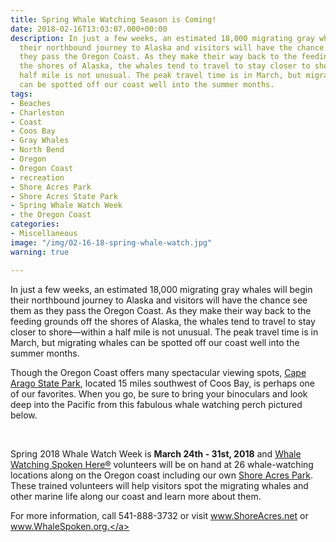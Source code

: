```yaml
---
title: Spring Whale Watching Season is Coming!
date: 2018-02-16T13:03:07.000+00:00
description: In just a few weeks, an estimated 18,000 migrating gray whales will begin
  their northbound journey to Alaska and visitors will have the chance see them as
  they pass the Oregon Coast. As they make their way back to the feeding grounds off
  the shores of Alaska, the whales tend to travel to stay closer to shore—within a
  half mile is not unusual. The peak travel time is in March, but migrating whales
  can be spotted off our coast well into the summer months.
tags:
- Beaches
- Charleston
- Coast
- Coos Bay
- Gray Whales
- North Bend
- Oregon
- Oregon Coast
- recreation
- Shore Acres Park
- Shore Acres State Park
- Spring Whale Watch Week
- the Oregon Coast
categories:
- Miscellaneous
image: "/img/02-16-18-spring-whale-watch.jpg"
warning: true

---
```

In just a few weeks, an estimated 18,000 migrating gray whales will begin their northbound journey to Alaska and visitors will have the chance see them as they pass the Oregon Coast. As they make their way back to the feeding grounds off the shores of Alaska, the whales tend to travel to stay closer to shore—within a half mile is not unusual. The peak travel time is in March, but migrating whales can be spotted off our coast well into the summer months.



Though the Oregon Coast offers many spectacular viewing spots, <a href="http://oregonsadventurecoast.com/2015/02/must-see-cape-arago-state-park/" target="_blank" rel="noopener noreferrer">Cape Arago State Park</a>, located 15 miles southwest of Coos Bay, is perhaps one of our favorites. When you go, be sure to bring your binoculars and look deep into the Pacific from this fabulous whale watching perch pictured below.



&nbsp;



Spring 2018 Whale Watch Week is <strong> March 24th - 31st, 2018</strong> and <a href="http://www.WhaleSpoken.org" target="_blank" rel="noopener noreferrer">Whale Watching Spoken Here®</a> volunteers will be on hand at 26 whale-watching locations along on the Oregon coast including our own <a href="http://www.ShoreAcres.net" target="_blank" rel="noopener noreferrer">Shore Acres Park</a>. These trained volunteers will help visitors spot the migrating whales and other marine life along our coast and learn more about them.



For more information, call 541-888-3732 or visit <a href="http://www.shoreacres.net/" target="_blank" rel="noopener noreferrer">www.ShoreAcres.net</a> or <a href="http://www.oregonstateparks.org/index.cfm?do=thingstodo.dsp_whaleWatching" target="_blank" rel="noopener noreferrer">www.WhaleSpoken.org.</a>
